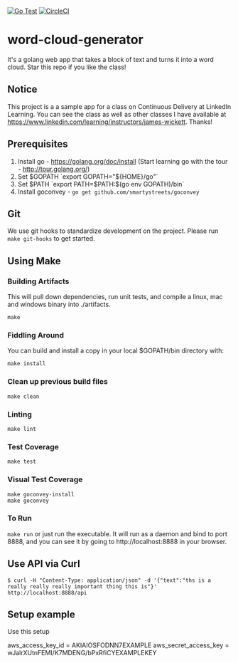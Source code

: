 [![Go Test](https://github.com/wickett/word-cloud-generator/actions/workflows/go.yml/badge.svg)](https://github.com/wickett/word-cloud-generator/actions/workflows/go.yml) [![CircleCI](https://circleci.com/gh/wickett/word-cloud-generator/tree/master.svg?style=svg)](https://circleci.com/gh/wickett/word-cloud-generator/tree/master)

# word-cloud-generator

It's a golang web app that takes a block of text and turns it into a word cloud.
Star this repo if you like the class!

## Notice

This project is a a sample app for a class on Continuous Delivery at LinkedIn Learning. You can see the class as well as other classes I have available at https://www.linkedin.com/learning/instructors/james-wickett. Thanks!

## Prerequisites

1. Install go - https://golang.org/doc/install (Start learning go with the tour - http://tour.golang.org/)
2. Set $GOPATH `export GOPATH="${HOME}/go"`
3. Set $PATH `export PATH=$PATH:$(go env GOPATH)/bin`
4. Install goconvey - `go get github.com/smartystreets/goconvey`

## Git

We use git hooks to standardize development on the project. Please run `make git-hooks` to get started.

## Using Make

### Building Artifacts

This will pull down dependencies, run unit tests, and compile a linux, mac and windows binary into ./artifacts.

`make`

### Fiddling Around

You can build and install a copy in your local $GOPATH/bin directory with:

```
make install
```

### Clean up previous build files

```
make clean
```

### Linting

```
make lint
```

### Test Coverage

```
make test
```

### Visual Test Coverage

```
make goconvey-install
make goconvey
```

### To Run

`make run` or just run the executable. It will run as a daemon and bind to port 8888, and you can see it by going to http://localhost:8888 in your browser.

## Use API via Curl

```
$ curl -H "Content-Type: application/json" -d '{"text":"ths is a really really really important thing this is"}' http://localhost:8888/api
```

## Setup example

Use this setup

aws_access_key_id = AKIAIOSFODNN7EXAMPLE
aws_secret_access_key = wJalrXUtnFEMI/K7MDENG/bPxRfiCYEXAMPLEKEY
